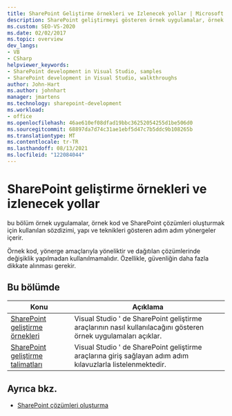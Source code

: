 ```yaml
---
title: SharePoint Geliştirme örnekleri ve Izlenecek yollar | Microsoft Docs
description: SharePoint geliştirmeyi gösteren örnek uygulamalar, örnek kod ve adım adım izlenecek yollar ile çalışmaya başlayın.
ms.custom: SEO-VS-2020
ms.date: 02/02/2017
ms.topic: overview
dev_langs:
- VB
- CSharp
helpviewer_keywords:
- SharePoint development in Visual Studio, samples
- SharePoint development in Visual Studio, walkthroughs
author: John-Hart
ms.author: johnhart
manager: jmartens
ms.technology: sharepoint-development
ms.workload:
- office
ms.openlocfilehash: 46ae610ef08dfad19bbc36252054255d1be506d0
ms.sourcegitcommit: 68897da7d74c31ae1ebf5d47c7b5ddc9b108265b
ms.translationtype: MT
ms.contentlocale: tr-TR
ms.lasthandoff: 08/13/2021
ms.locfileid: "122084044"
---
```

# <a name="sharepoint-development-samples-and-walkthroughs"></a>SharePoint geliştirme örnekleri ve izlenecek yollar
  bu bölüm örnek uygulamalar, örnek kod ve SharePoint çözümleri oluşturmak için kullanılan sözdizimi, yapı ve teknikleri gösteren adım adım yönergeler içerir.

 Örnek kod, yönerge amaçlarıyla yöneliktir ve dağıtılan çözümlerinde değişiklik yapılmadan kullanılmamalıdır. Özellikle, güvenliğin daha fazla dikkate alınması gerekir.

## <a name="in-this-section"></a>Bu bölümde

|Konu|Açıklama|
|-----------|-----------------|
|[SharePoint geliştirme örnekleri](../sharepoint/sharepoint-development-samples.md)|Visual Studio ' de SharePoint geliştirme araçlarının nasıl kullanılacağını gösteren örnek uygulamaları açıklar.|
|[SharePoint geliştirme talimatları](../sharepoint/sharepoint-development-walkthroughs.md)|Visual Studio ' de SharePoint geliştirme araçlarına giriş sağlayan adım adım kılavuzlarla listelenmektedir.|

## <a name="see-also"></a>Ayrıca bkz.
- [SharePoint çözümleri oluşturma](../sharepoint/create-sharepoint-solutions.md)

